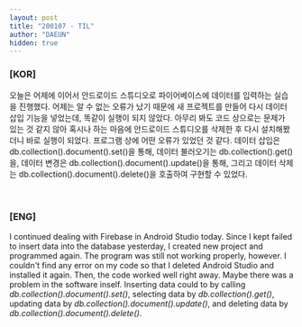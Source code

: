```yaml
---
layout: post
title: "200107 - TIL"
author: "DAEUN"
hidden: true
---
```


### [KOR]
오늘은 어제에 이어서 안드로이드 스튜디오로 파이어베이스에 데이터를 입력하는 실습을 진행했다. 어제는 알 수 없는 오류가 났기 때문에 새 프로젝트를 만들어 다시 데이터 삽입 기능을 넣었는데, 똑같이 실행이 되지 않았다. 아무리 봐도 코드 상으로는 문제가 있는 것 같지 않아 혹시나 하는 마음에 안드로이드 스튜디오를 삭제한 후 다시 설치해봤더니 바로 실행이 되었다. 프로그램 상에 어떤 오류가 있었던 것 같다. 데이터 삽입은 db.collection().document().set()을 통해, 데이터 불러오기는 db.collection().get()을, 데이터 변경은 db.collection().document().update()을 통해, 그리고 데이터 삭제는 db.collection().document().delete()을 호출하여 구현할 수 있었다.
<br><br><br>
### [ENG]
I continued dealing with Firebase in Android Studio today. Since I kept failed to insert data into the database yesterday, I created new project and programmed again. The program was still not working properly, however. I couldn't find any error on my code so that I deleted Android Studio and installed it again. Then, the code worked well right away. Maybe there was a problem in the software inself. Inserting data could to by calling _db.collection().document().set()_, selecting data by _db.collection().get()_, updating data by _db.collection().document().update()_, and deleting data by _db.collection().document().delete()_.